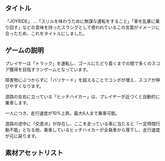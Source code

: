 ## タイトル
「JOYRIDE」
…「スリルを味わうために無謀な運転をすること」「車を乱暴に乗り回す」などの意味を持ったスラングとして使われているこの言葉がイメージに合ったため、これをタイトルにしました。
## ゲームの説明
プレイヤーは「トラック」を運転し、ゴールにたどり着くまでの間で多くのスコア獲得を目指すランゲームとなっています。

障害物にぶつからずに「バリケード」を超えることでコンボが増え、スコアが伸びやすくなります。

道路の左右に立っている「ヒッチハイカー」は、プレイヤーが近づくと自動的に乗車します。

一人につき、走行速度が10%上昇。最大6人まで乗車可能。

道路の途中に「交差点」が存在し、ここを走っている車に当たると「一定時間行動不能」となる他、乗車しているヒッチハイカーが全員車から落下し、走行速度が元に戻ります。

## 素材アセットリスト
